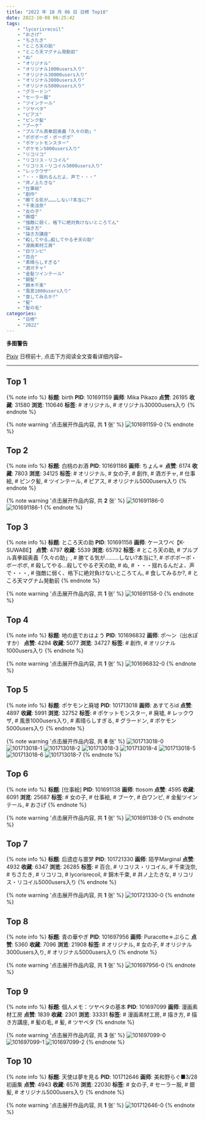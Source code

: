 ```yaml
---
title: "2022 年 10 月 06 日 日榜 Top10"
date: 2022-10-08 06:25:42
tags:
    - "lycorisrecoil"
    - "おさげ"
    - "ちさたき"
    - "ところ天の助"
    - "ところ天マグナム発動前"
    - "ぬ"
    - "オリジナル"
    - "オリジナル1000users入り"
    - "オリジナル30000users入り"
    - "オリジナル3000users入り"
    - "オリジナル5000users入り"
    - "グラードン"
    - "セーラー服"
    - "ツインテール"
    - "ツヤベタ"
    - "ピアス"
    - "ピンク髪"
    - "ブーケ"
    - "プルプル真拳超奥義「久々の助」"
    - "ボボボーボ・ボーボボ"
    - "ポケットモンスター"
    - "ポケモン5000users入り"
    - "リコリコ"
    - "リコリス・リコイル"
    - "リコリス・リコイル5000users入り"
    - "レックウザ"
    - "・・・揺れるんだよ、声で・・・"
    - "井ノ上たきな"
    - "仕事絵"
    - "創作"
    - "勝てる気が………しない?本当に?"
    - "千束泷奈"
    - "女の子"
    - "廃墟"
    - "強敵に弱く、格下に絶対負けないところてん"
    - "描き方"
    - "描き方講座"
    - "殺してやる…殺してやるぞ天の助"
    - "漫画素材工房"
    - "白ワンピ"
    - "百合"
    - "素晴らしすぎる"
    - "酒ガチャ"
    - "金髪ツインテール"
    - "銀髪"
    - "錦木千束"
    - "風景1000users入り"
    - "食してみるか?"
    - "髪"
    - "髪の毛"
categories:
    - "日榜"
    - "2022"
---
```


<i class="fa fa-triangle-exclamation"></i>**多图警告**<i class="fa fa-triangle-exclamation"></i>

[Pixiv](https://www.pixiv.net/) 日榜前十, 点击下方阅读全文查看详细内容~

<!-- more -->

---

## Top 1

{% note info %}
**标题**: birth
**PID**: 101691159 **画师**: Mika Pikazo
**点赞**: 26195 **收藏**: 31580 **浏览**: 110646
**标签**: # オリジナル, # オリジナル30000users入り
{% endnote %}

{% note warning '点击展开作品内容, 共 **1** 张' %}
![101691159-0](https://i.pixiv.re/img-original/img/2022/10/05/00/00/16/101691159_p0.png)
{% endnote %}

## Top 2

{% note info %}
**标题**: 白桃のお酒
**PID**: 101691186 **画师**: ちょん＊
**点赞**: 6174 **收藏**: 7803 **浏览**: 34125
**标签**: # オリジナル, # 女の子, # 創作, # 酒ガチャ, # 仕事絵, # ピンク髪, # ツインテール, # ピアス, # オリジナル5000users入り
{% endnote %}

{% note warning '点击展开作品内容, 共 **2** 张' %}
![101691186-0](https://i.pixiv.re/img-original/img/2022/10/05/00/00/19/101691186_p0.png)
![101691186-1](https://i.pixiv.re/img-original/img/2022/10/05/00/00/19/101691186_p1.png)
{% endnote %}

## Top 3

{% note info %}
**标题**: ところ天の助
**PID**: 101691158 **画师**: ケースワベ【K-SUWABE】
**点赞**: 4797 **收藏**: 5539 **浏览**: 65792
**标签**: # ところ天の助, # プルプル真拳超奥義「久々の助」, # 勝てる気が………しない?本当に?, # ボボボーボ・ボーボボ, # 殺してやる…殺してやるぞ天の助, # ぬ, # ・・・揺れるんだよ、声で・・・, # 強敵に弱く、格下に絶対負けないところてん, # 食してみるか?, # ところ天マグナム発動前
{% endnote %}

{% note warning '点击展开作品内容, 共 **1** 张' %}
![101691158-0](https://i.pixiv.re/img-original/img/2022/10/05/00/00/15/101691158_p0.jpg)
{% endnote %}

## Top 4

{% note info %}
**标题**: 地の底でおはよう
**PID**: 101696832 **画师**: ポ～ン（出水ぽすか）
**点赞**: 4294 **收藏**: 5077 **浏览**: 34727
**标签**: # 創作, # オリジナル1000users入り
{% endnote %}

{% note warning '点击展开作品内容, 共 **1** 张' %}
![101696832-0](https://i.pixiv.re/img-original/img/2022/10/05/07/30/01/101696832_p0.jpg)
{% endnote %}

## Top 5

{% note info %}
**标题**: ポケモンと廃墟
**PID**: 101713018 **画师**: あすてろid
**点赞**: 4897 **收藏**: 5991 **浏览**: 32752
**标签**: # ポケットモンスター, # 廃墟, # レックウザ, # 風景1000users入り, # 素晴らしすぎる, # グラードン, # ポケモン5000users入り
{% endnote %}

{% note warning '点击展开作品内容, 共 **8** 张' %}
![101713018-0](https://i.pixiv.re/img-original/img/2022/10/06/00/19/01/101713018_p0.jpg)
![101713018-1](https://i.pixiv.re/img-original/img/2022/10/06/00/19/01/101713018_p1.jpg)
![101713018-2](https://i.pixiv.re/img-original/img/2022/10/06/00/19/01/101713018_p2.jpg)
![101713018-3](https://i.pixiv.re/img-original/img/2022/10/06/00/19/01/101713018_p3.jpg)
![101713018-4](https://i.pixiv.re/img-original/img/2022/10/06/00/19/01/101713018_p4.jpg)
![101713018-5](https://i.pixiv.re/img-original/img/2022/10/06/00/19/01/101713018_p5.jpg)
![101713018-6](https://i.pixiv.re/img-original/img/2022/10/06/00/19/01/101713018_p6.jpg)
![101713018-7](https://i.pixiv.re/img-original/img/2022/10/06/00/19/01/101713018_p7.jpg)
{% endnote %}

## Top 6

{% note info %}
**标题**: [仕事絵]
**PID**: 101691138 **画师**: ttosom
**点赞**: 4595 **收藏**: 6091 **浏览**: 25687
**标签**: # 女の子, # 仕事絵, # ブーケ, # 白ワンピ, # 金髪ツインテール, # おさげ
{% endnote %}

{% note warning '点击展开作品内容, 共 **1** 张' %}
![101691138-0](https://i.pixiv.re/img-original/img/2022/10/05/00/00/13/101691138_p0.jpg)
{% endnote %}

## Top 7

{% note info %}
**标题**: 后遗症与噩梦
**PID**: 101721330 **画师**: 陌芋Marginal
**点赞**: 4932 **收藏**: 6347 **浏览**: 26285
**标签**: # 百合, # リコリス・リコイル, # 千束泷奈, # ちさたき, # リコリコ, # lycorisrecoil, # 錦木千束, # 井ノ上たきな, # リコリス・リコイル5000users入り
{% endnote %}

{% note warning '点击展开作品内容, 共 **1** 张' %}
![101721330-0](https://i.pixiv.re/img-original/img/2022/10/06/13/25/27/101721330_p0.jpg)
{% endnote %}

## Top 8

{% note info %}
**标题**: 青の華やぎ
**PID**: 101697956 **画师**: Puracotte＊ぷらこ
**点赞**: 5360 **收藏**: 7096 **浏览**: 21908
**标签**: # オリジナル, # 女の子, # オリジナル3000users入り, # オリジナル5000users入り
{% endnote %}

{% note warning '点击展开作品内容, 共 **1** 张' %}
![101697956-0](https://i.pixiv.re/img-original/img/2022/10/05/09/45/03/101697956_p0.jpg)
{% endnote %}

## Top 9

{% note info %}
**标题**: 個人メモ：ツヤベタの基本
**PID**: 101697099 **画师**: 漫画素材工房
**点赞**: 1839 **收藏**: 2301 **浏览**: 33331
**标签**: # 漫画素材工房, # 描き方, # 描き方講座, # 髪の毛, # 髪, # ツヤベタ
{% endnote %}

{% note warning '点击展开作品内容, 共 **3** 张' %}
![101697099-0](https://i.pixiv.re/img-original/img/2022/10/05/08/00/06/101697099_p0.jpg)
![101697099-1](https://i.pixiv.re/img-original/img/2022/10/05/08/00/06/101697099_p1.jpg)
![101697099-2](https://i.pixiv.re/img-original/img/2022/10/05/08/00/06/101697099_p2.jpg)
{% endnote %}

## Top 10

{% note info %}
**标题**: 天使は夢を見る
**PID**: 101712646 **画师**: 美和野らぐ■3/28初画集
**点赞**: 4943 **收藏**: 6576 **浏览**: 22030
**标签**: # 女の子, # セーラー服, # 銀髪, # オリジナル5000users入り
{% endnote %}

{% note warning '点击展开作品内容, 共 **1** 张' %}
![101712646-0](https://i.pixiv.re/img-original/img/2022/10/06/00/07/56/101712646_p0.png)
{% endnote %}
